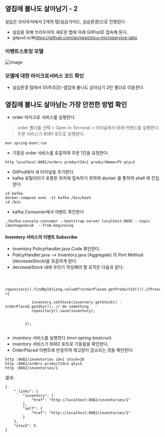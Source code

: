## 옆집에 불나도 살아남기 - 2

실습은 브라우저에서 2개의 탭(실습가이드, 실습환경)으로 진행된다.

- 실습을 위해 브라우저의 새로운 탭에 아래 GitPod로 접속해 둔다.  
- gitpod.io/#https://github.com/acmexii/sjcu-microservice-labs

### 이벤트스토밍 모델

![image](https://user-images.githubusercontent.com/35618409/221393913-d1a489df-27de-4785-b143-671f9affee85.png)


### 모델에 대한 마이크로서비스 코드 확인

- 실습환경 탭에서 05주(5강)-옆집에 불나도 살아남기 2탄 폴더로 이동한다.


## 옆집에 불나도 살아남는 가장 안전한 방법 확인 

- order 마이크로 서비스를 실행한다.
> order 폴더를 선택 > Open In Terminal > 터미널에서 아래 커맨드를 실행한다.
> 주문 서비스가 8081 포트로 실행된다.
```
mvn spring-boot:run
```

- 기동된 order 서비스를 호출하여 주문 1건을 요청한다.
```
http localhost:8081/orders productId=1 productName=TV qty=3
```
- GitPod에서 새 터미널을 추가한다.
- kafka 유틸리티가 포함된 위치에 접속하기 위하여 docker 를 통하여 shell 에 진입한다:
```
cd kafka
docker-compose exec -it kafka /bin/bash
cd /bin
```

- kafka Consumer에서 이벤트 확인한다
``` 
./kafka-console-consumer --bootstrap-server localhost:9092 --topic labshoppubsub  --from-beginning
```


#### Inventory 서비스의 이벤트 Subscribe

- Inventory PolicyHandler.java Code 확인한다.
- PolicyHandler.java --> Inventory.java (Aggregate) 의 Port Method (decreaseStock)을 호출하게 된다.
- decreaseStock 내에 우리가 작성해야 할 로직은 다음과 같다:

```
        
               
        repository().findById(Long.valueOf(orderPlaced.getProductId())).ifPresent(inventory->{
            
            inventory.setStock(inventory.getStock() - orderPlaced.getQty()); // do something
            repository().save(inventory);


         });
      
```


- inventory 서비스를 실행한다 (mvn spring-boot:run)
- inventory 서비스가 8082 포트로 기동됨을 확인한다.
- OrderPlaced 이벤트에 반응하여 재고량이 감소되는 것을 확인한다:

```
http :8082/inventories id=1 stock=10
http :8081/orders productId=1 qty=5
http :8082/inventories/1
```
결과:
```
{
    "_links": {
        "inventory": {
            "href": "http://localhost:8082/inventories/1"
        },
        "self": {
            "href": "http://localhost:8082/inventories/1"
        }
    },
    "stock": 5
}
```
